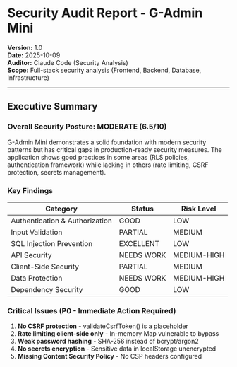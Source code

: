 ﻿# Security Audit Report - G-Admin Mini

**Version:** 1.0  
**Date:** 2025-10-09  
**Auditor:** Claude Code (Security Analysis)  
**Scope:** Full-stack security analysis (Frontend, Backend, Database, Infrastructure)

---

## Executive Summary

### Overall Security Posture: MODERATE (6.5/10)

G-Admin Mini demonstrates a solid foundation with modern security patterns but has critical gaps in production-ready security measures. The application shows good practices in some areas (RLS policies, authentication framework) while lacking in others (rate limiting, CSRF protection, secrets management).

### Key Findings

| Category | Status | Risk Level |
|----------|--------|-----------|
| Authentication & Authorization | GOOD | LOW |
| Input Validation | PARTIAL | MEDIUM |
| SQL Injection Prevention | EXCELLENT | LOW |
| API Security | NEEDS WORK | MEDIUM-HIGH |
| Client-Side Security | PARTIAL | MEDIUM |
| Data Protection | NEEDS WORK | MEDIUM-HIGH |
| Dependency Security | GOOD | LOW |

### Critical Issues (P0 - Immediate Action Required)
1. **No CSRF protection** - validateCsrfToken() is a placeholder
2. **Rate limiting client-side only** - In-memory Map vulnerable to bypass
3. **Weak password hashing** - SHA-256 instead of bcrypt/argon2
4. **No secrets encryption** - Sensitive data in localStorage unencrypted
5. **Missing Content Security Policy** - No CSP headers configured

